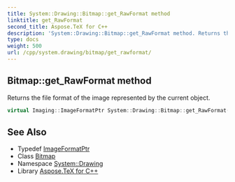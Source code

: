 ```yaml
---
title: System::Drawing::Bitmap::get_RawFormat method
linktitle: get_RawFormat
second_title: Aspose.TeX for C++
description: 'System::Drawing::Bitmap::get_RawFormat method. Returns the file format of the image represented by the current object in C++.'
type: docs
weight: 500
url: /cpp/system.drawing/bitmap/get_rawformat/
---
```

## Bitmap::get_RawFormat method


Returns the file format of the image represented by the current object.

```cpp
virtual Imaging::ImageFormatPtr System::Drawing::Bitmap::get_RawFormat() const override
```

## See Also

* Typedef [ImageFormatPtr](../../../system.drawing.imaging/imageformatptr/)
* Class [Bitmap](../)
* Namespace [System::Drawing](../../)
* Library [Aspose.TeX for C++](../../../)
